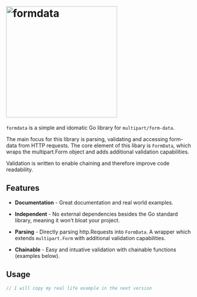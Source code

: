 # <img alt="formdata" src="https://cdn.statically.io/gh/neox5/go-formdata/main/formdata_logo.svg" width="300" />

`formdata` is a simple and idomatic Go library for `multipart/form-data`.

The main focus for this library is parsing, validating and accessing
form-data from HTTP requests. The core element of this libary is `FormData`,
which wraps the multipart.Form object and adds additional validation
capabilities.

Validation is written to enable chaining and therefore improve code readability.

## Features

- **Documentation** - Great documentation and real world examples.

- **Independent** - No external dependencies besides the Go standard library,
  meaning it won't bloat your project.

- **Parsing** - Directly parsing http.Requests into `FormData`. A wrapper which
  extends `multipart.Form` with additional validation capabilities. 

- **Chainable** - Easy and intuative validation with chainable functions 
  (examples below).

## Usage

```go
// I will copy my real life example in the next version
```